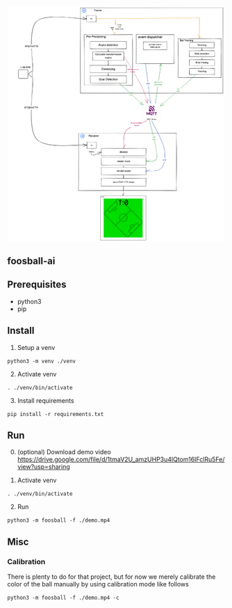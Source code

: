 <img src="./diagram-export-10_9_2022%2C%205_07_28%20PM.png" alt="Architecture sketch" width="500"/>


## foosball-ai  
  
## Prerequisites  
* python3  
* pip
  
## Install  
  
1. Setup a venv  
```#!/bin/sh  
python3 -m venv ./venv  
```  
2. Activate venv  
```#!/bin/sh  
. ./venv/bin/activate  
```  
3. Install requirements  
```#!/bin/sh  
pip install -r requirements.txt  
```
## Run  
0. (optional) Download demo video
https://drive.google.com/file/d/1tmaV2U_amzUHP3u4lQtom16IFclRu5Fe/view?usp=sharing

1. Activate venv  
```#!/bin/sh  
. ./venv/bin/activate  
```  
2. Run
```#!/bin/sh  
python3 -m foosball -f ./demo.mp4
```
## Misc
### Calibration
There is plenty to do for that project, but for now we merely calibrate the color of the ball manually by using
calibration mode like follows
```#!/bin/sh  
python3 -m foosball -f ./demo.mp4 -c
```
